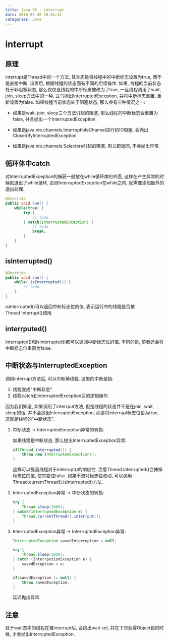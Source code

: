 ```yaml
---
title: Java 06 - interrupt
date: 2018-07-20 10:54:31
categories: Java
---
```

# interrupt

<!--more-->

## 原理

interrupt是Thread中的一个方法, 其本质是将线程中的中断标志设置为true, 而不是直接中断. 设置后, 根据线程的状态而有不同的后续操作. 如果, 线程的当前状态处于非阻塞状态, 那么仅仅是线程的中断标志被改为了true, 一旦线程调用了wait, join, sleep方法中的一种, 立马抛出InterruptedException, 并将中断标志重置, 重新设置为false. 如果线程当前状态处于阻塞状态, 那么会有三种情况之一:

- 如果是wait, join, sleep三个方法引起的阻塞, 那么线程的中断标志会重置为false, 并且抛出一个InterruptedException.

- 如果是java.nio.channels.InterruptibleChannel进行的IO阻塞, 会抛出ClosedByInterruptedException.

- 如果是java.nio.channels.Selectors引起的阻塞, 则立即返回, 不会抛出异常.

## 循环体中catch

对InterruptedException的捕获一般放在while循环体的外面, 这样在产生异常的时候就退出了while循环, 否则InterruptedException在while之内, 就需要添加额外的退出处理.

```java
@Override
public void run() {
    while(true) {
        try {
            // todo
        } catch(InterruptedException) {
            // todo
            break;
        }
    }
}
```

## isInterrupted()

```java
@Override
public void run() {
    while(!isInterrupted()) {
        // todo
    }
}
```

isInterrupted()可以返回中断标志位的值, 表示运行中的线程是否被Thread.Interrupt()调用.

## interrputed()

Interrupted()和isInterrupted()都可以返回中断标志位的值, 不同的是, 前者还会将中断标志位重置为false.

## 中断状态与InterruptedException

调用Interrupt方法后, 可以中断掉线程. 这里的中断是指: 

1. 线程变成"中断状态".
2. 线程catch到InterruptedException后的逻辑操作.

因为我们知道, 如果调用了interrput方法, 但是线程的状态并不是在join, wait, sleep的话, 并不会抛出InterruptedException, 而是将interrupt标志位设为true, 这就是线程的"中断状态".

1. 中断状态 -> InterruptedException异常的转换:

    如果线程是中断状态, 那么抛出InterruptedException异常:

    ```java
    if(Thread.interrupted()) {
        throw new InterruptedException();
    }
    ```

    这样可以提高线程对于interrupt()的响应性. 注意Thread.interrupted()会抹掉标志位的值, 使其变成false. 如果不想对标志位改动, 可以调用Thread.currentThread().isInterrupted()方法.

2. InterruptedException异常 -> 中断状态的转换:

    ```java
    try {
        Thread.sleep(1000);
    } catch(InterruptedException e) {
        Thread.currentThread().interrput();
    }
    ```

3. InterruptedException异常 -> InterruptedException异常:

    ```java
    InterruptedException savedInterruption = null;
    
    try {
        Thread.sleep(1000);
    } catch (InterrputionException e) {
        savedException = e;
    }

    if(savedException != null) {
        throw savedException;
    }
    ```

    延迟抛出异常.


## 注意

处于wait态中的线程在被interrupt后, 会跳出wait set, 并在下次获得Object锁的时候, 才会抛出InterruptedException.